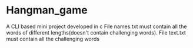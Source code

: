 # Hangman_game
A CLI based mini project developed in c
File names.txt must contain all the words of different lengths(doesn't contain challenging words).
File text.txt must contain all the challenging words 
